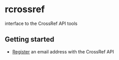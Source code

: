 rcrossref
=========

interface to the CrossRef API tools

Getting started
---------------

* [Register](http://www.crossref.org/requestaccount/) an email address with the CrossRef API
